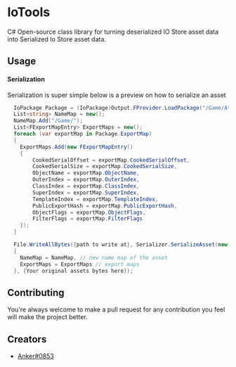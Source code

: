 # IoTools

C# Open-source class library for turning deserialized IO Store asset data into Serialized Io Store asset data.

## Usage

#### Serialization

Serialization is super simple below is a preview on how to serialize an asset

```csharp
  IoPackage Package = (IoPackage)Output.FProvider.LoadPackage("/Game/Athena/Heroes/Meshes/Bodies/CP_028_Athena_Body");
  List<string> NameMap = new();
  NameMap.Add("/Game/");
  List<FExportMapEntry> ExportMaps = new();
  foreach (var exportMap in Package.ExportMap)
  {
    ExportMaps.Add(new FExportMapEntry()
    {
        CookedSerialOffset = exportMap.CookedSerialOffset,
        CookedSerialSize = exportMap.CookedSerialSize,
        ObjectName = exportMap.ObjectName,
        OuterIndex = exportMap.OuterIndex,
        ClassIndex = exportMap.ClassIndex,
        SuperIndex = exportMap.SuperIndex,
        TemplateIndex = exportMap.TemplateIndex,
        PublicExportHash = exportMap.PublicExportHash,
        ObjectFlags = exportMap.ObjectFlags,
        FilterFlags = exportMap.FilterFlags
    });
  }

  File.WriteAllBytes({path to write at}, Serializer.SerializeAsset(new AssetData()
  {
    NameMap = NameMap, // new name map of the asset
    ExportMaps = ExportMaps // export maps
  }, {Your original assets bytes here});
```


## Contributing

You're always welcome to make a pull request for any contribution you feel will make the project better.

## Creators

- [Anker#0853](https://github.com/OngAnker)
